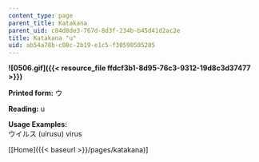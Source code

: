 ```yaml
---
content_type: page
parent_title: Katakana
parent_uid: c84d8de3-767d-8d3f-234b-b45d41d2ac2e
title: Katakana "u"
uid: ab54a78b-c08c-2b19-e1c5-f30590505205
---
```


**![0506.gif]({{< resource_file ffdcf3b1-8d95-76c3-9312-19d8c3d37477 >}})**

**Printed form:** ウ

**Reading:** u

**Usage Examples:**  
ウイルス (uirusu) virus

\[[Home]({{< baseurl >}}/pages/katakana)\]